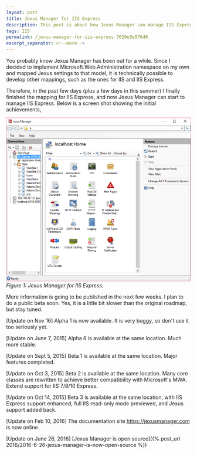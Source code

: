 ```yaml
---
layout: post
title: Jexus Manager for IIS Express
description: This post is about how Jexus Manager can manage IIS Express.
tags: IIS
permalink: /jexus-manager-for-iis-express-7620e9e976d0
excerpt_separator: <!--more-->
---
```


You probably know Jexus Manager has been out for a while. Since I decided to implement Microsoft.Web.Administration namespace on my own and mapped Jexus settings to that model, it is technically possible to develop other mappings, such as the ones for IIS and IIS Express.

<!--more-->

Therefore, in the past few days (plus a few days in this summer) I finally finished the mapping for IIS Express, and now Jexus Manager can start to manage IIS Express. Below is a screen shot showing the initial achievements,

![img-description](/images/jexus-manager.png)
_Figure 1: Jexus Manager for IIS Express._

More information is going to be published in the next few weeks. I plan to do a public beta soon. Yes, it is a little bit slower than the original roadmap, but stay tuned.

[Update on Nov 16]
Alpha 1 is now available.
It is very buggy, so don't use it too seriously yet.

[Update on June 7, 2015]
Alpha 6 is available at the same location. Much more stable.

[Update on Sept 5, 2015]
Beta 1 is available at the same location. Major features completed.

[Update on Oct 3, 2015]
Beta 2 is available at the same location. Many core classes are rewritten to achieve better compatibility with Microsoft's MWA. Extend support for IIS 7/8/10 Express.

[Update on Oct 14, 2015]
Beta 3 is available at the same location, with IIS Express support enhanced, full IIS read-only mode previewed, and Jexus support added back.

[Update on Feb 10, 2016]
The documentation site https://jexusmanager.com is now online.

[Update on June 26, 2016]
[Jexus Manager is open source]({% post_url 2016/2016-6-26-jexus-manager-is-now-open-source %})
